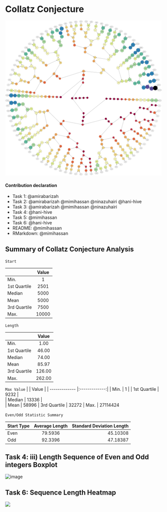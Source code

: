 Collatz Conjecture
================

![](collatz.png)<!-- -->


#### Contribution declaration

- Task 1: @amirabarizah
- Task 2: @amirabarizah @mimihassan @ninazuhairi @hani-hive
- Task 3: @amirabarizah @mimihassan @ninazuhairi
- Task 4: @hani-hive
- Task 5: @mimihassan
- Task 6: @hani-hive
- README: @mimihassan
- RMarkdown: @mimihassan

## Summary of Collatz Conjecture Analysis

```Start```

|          | Value           | 
| ------------- |:-------------:| 
| Min.      | 1 | 
| 1st Quartile     | 2501      |   
| Median | 5000      |    
| Mean | 5000
| 3rd Quartile | 7500
| Max. | 10000

```Length``` 

|          | Value           | 
| ------------- |:-------------:| 
| Min.      | 1.00 | 
| 1st Quartile     | 46.00      |   
| Median | 74.00      |    
| Mean | 85.97
| 3rd Quartile | 126.00
| Max. | 262.00

 ```Max Value```
|          | Value           | 
| ------------- |:-------------:| 
| Min.      | 1 | 
| 1st Quartile     | 9232      |   
| Median | 13336      |    
| Mean | 58996
| 3rd Quartile | 32272
| Max. | 27114424  

```Even/Odd Statistic Summary```

| Start Type        | Average Length           | Standard Deviation Length  |
| ------------- |:-------------:| -----:|
| Even     | 79.5936 | 45.10308 |
| Odd      | 92.3396      |   47.18387 |


## Task 4: iii) Length Sequence of Even and Odd integers Boxplot

![image](https://github.com/sm2302-aug23/grp-r-rawr/assets/141210568/b0a93f93-dffc-4f64-8d31-d65b891c5e7c)

## Task 6: Sequence Length Heatmap

![](README_files/figure-gfm/seq-length-to-reach-1.png)<!-- -->


